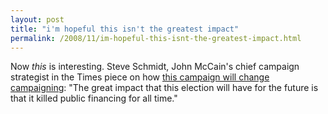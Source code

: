 ```yaml
---
layout: post
title: "i'm hopeful this isn't the greatest impact"
permalink: /2008/11/im-hopeful-this-isnt-the-greatest-impact.html
---
```


<p>Now <em>this</em> is interesting.  Steve Schmidt, John McCain's chief campaign strategist in the Times piece on how <a href="http://www.nytimes.com/2008/11/04/us/politics/04memo.html?_r=1&amp;hp&amp;oref=slogin">this campaign will change campaigning</a>:  "The great impact that this election will have for the future is that it killed public financing for all time."</p>



